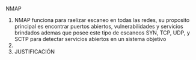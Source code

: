 NMAP
1) NMAP funciona para raelizar escaneo en todas las redes, su proposito principal es encontrar puertos abiertos, vulnerabilidades y servicios brindados ademas que posee este tipo de escaneos SYN, TCP, UDP, y SCTP para detectar servicios abiertos en un sistema objetivo
2) 
3) JUSTIFICACIÓN
